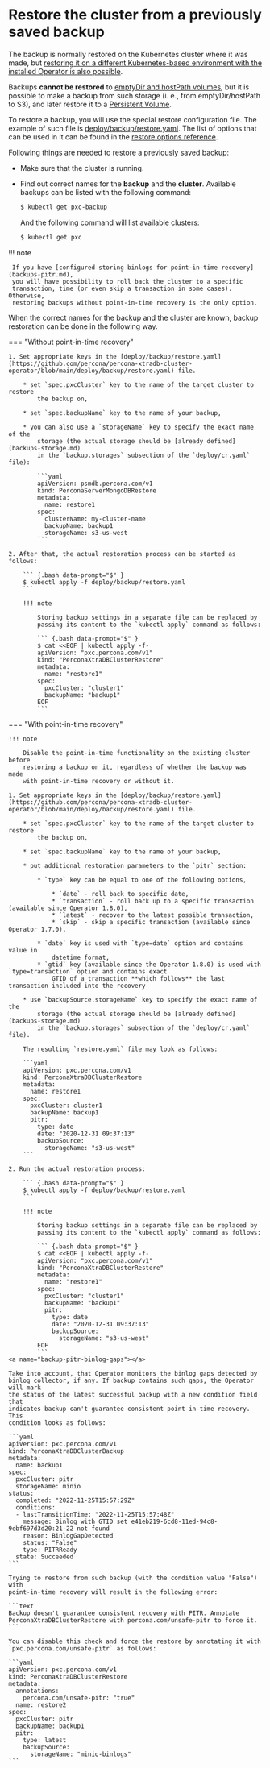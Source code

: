 # Restore the cluster from a previously saved backup

The backup is normally restored on the Kubernetes cluster where it was made,
but [restoring it on a different Kubernetes-based environment with the installed Operator is also possible](backups-restore-to-new-cluster.md).

Backups **cannot be restored** to [emptyDir and hostPath volumes](storage.md#storage-local),
but it is possible to make a backup from such storage (i. e., from
emptyDir/hostPath to S3), and later restore it to a [Persistent Volume](https://kubernetes.io/docs/concepts/storage/persistent-volumes/).

To restore a backup, you will use the special restore configuration file. The
example of such file is [deploy/backup/restore.yaml](https://github.com/percona/percona-xtradb-cluster-operator/blob/main/deploy/backup/restore.yaml). The list of options that can be used in it can
be found in the [restore options reference](operator.md#perconaxtradbclusterrestore-custom-resource-options).

Following things are needed to restore a previously saved backup:

* Make sure that the cluster is running.
* Find out correct names for the **backup** and the **cluster**. Available
    backups can be listed with the following command:

    ``` {.bash data-prompt="$" }
    $ kubectl get pxc-backup
    ```

    And the following command will list available clusters:

    ``` {.bash data-prompt="$" }
    $ kubectl get pxc
    ```

!!! note

     If you have [configured storing binlogs for point-in-time recovery](backups-pitr.md),
     you will have possibility to roll back the cluster to a specific
     transaction, time (or even skip a transaction in some cases). Otherwise, 
     restoring backups without point-in-time recovery is the only option.

When the correct names for the backup and the cluster are known, backup
restoration can be done in the following way.

=== "Without point-in-time recovery"

    1. Set appropriate keys in the [deploy/backup/restore.yaml](https://github.com/percona/percona-xtradb-cluster-operator/blob/main/deploy/backup/restore.yaml) file.

        * set `spec.pxcCluster` key to the name of the target cluster to restore
            the backup on,

        * set `spec.backupName` key to the name of your backup,

        * you can also use a `storageName` key to specify the exact name of the
            storage (the actual storage should be [already defined](backups-storage.md)
            in the `backup.storages` subsection of the `deploy/cr.yaml` file):

            ```yaml
            apiVersion: psmdb.percona.com/v1
            kind: PerconaServerMongoDBRestore
            metadata:
              name: restore1
            spec:
              clusterName: my-cluster-name
              backupName: backup1
              storageName: s3-us-west
            ```

    2. After that, the actual restoration process can be started as follows:

        ``` {.bash data-prompt="$" }
        $ kubectl apply -f deploy/backup/restore.yaml
        ```

        !!! note

            Storing backup settings in a separate file can be replaced by
            passing its content to the `kubectl apply` command as follows:

            ``` {.bash data-prompt="$" }
            $ cat <<EOF | kubectl apply -f-
            apiVersion: "pxc.percona.com/v1"
            kind: "PerconaXtraDBClusterRestore"
            metadata:
              name: "restore1"
            spec:
              pxcCluster: "cluster1"
              backupName: "backup1"
            EOF
            ```

=== "With point-in-time recovery"

    !!! note

        Disable the point-in-time functionality on the existing cluster before
        restoring a backup on it, regardless of whether the backup was made
        with point-in-time recovery or without it.

    1. Set appropriate keys in the [deploy/backup/restore.yaml](https://github.com/percona/percona-xtradb-cluster-operator/blob/main/deploy/backup/restore.yaml) file.

        * set `spec.pxcCluster` key to the name of the target cluster to restore
            the backup on,

        * set `spec.backupName` key to the name of your backup,

        * put additional restoration parameters to the `pitr` section:

            * `type` key can be equal to one of the following options,

                * `date` - roll back to specific date,
                * `transaction` - roll back up to a specific transaction (available since Operator 1.8.0),
                * `latest` - recover to the latest possible transaction,
                * `skip` - skip a specific transaction (available since Operator 1.7.0).

            * `date` key is used with `type=date` option and contains value in
                datetime format,
            * `gtid` key (available since the Operator 1.8.0) is used with `type=transaction` option and contains exact
                GTID of a transaction **which follows** the last transaction included into the recovery

        * use `backupSource.storageName` key to specify the exact name of the
            storage (the actual storage should be [already defined](backups-storage.md)
            in the `backup.storages` subsection of the `deploy/cr.yaml` file).

        The resulting `restore.yaml` file may look as follows:

        ```yaml
        apiVersion: pxc.percona.com/v1
        kind: PerconaXtraDBClusterRestore
        metadata:
          name: restore1
        spec:
          pxcCluster: cluster1
          backupName: backup1
          pitr:
            type: date
            date: "2020-12-31 09:37:13"
            backupSource:
              storageName: "s3-us-west"
        ```

    2. Run the actual restoration process:

        ``` {.bash data-prompt="$" }
        $ kubectl apply -f deploy/backup/restore.yaml
        ```

        !!! note

            Storing backup settings in a separate file can be replaced by
            passing its content to the `kubectl apply` command as follows:

            ``` {.bash data-prompt="$" }
            $ cat <<EOF | kubectl apply -f-
            apiVersion: "pxc.percona.com/v1"
            kind: "PerconaXtraDBClusterRestore"
            metadata:
              name: "restore1"
            spec:
              pxcCluster: "cluster1"
              backupName: "backup1"
              pitr:
                type: date
                date: "2020-12-31 09:37:13"
                backupSource:
                  storageName: "s3-us-west"
            EOF
            ```
    <a name="backup-pitr-binlog-gaps"></a>

    Take into account, that Operator monitors the binlog gaps detected by
    binlog collector, if any. If backup contains such gaps, the Operator will mark
    the status of the latest successful backup with a new condition field that
    indicates backup can't guarantee consistent point-in-time recovery. This
    condition looks as follows:

    ```yaml
    apiVersion: pxc.percona.com/v1
    kind: PerconaXtraDBClusterBackup
    metadata:
      name: backup1
    spec:
      pxcCluster: pitr
      storageName: minio
    status:
      completed: "2022-11-25T15:57:29Z"
      conditions:
      - lastTransitionTime: "2022-11-25T15:57:48Z"
        message: Binlog with GTID set e41eb219-6cd8-11ed-94c8-9ebf697d3d20:21-22 not found
        reason: BinlogGapDetected
        status: "False"
        type: PITRReady
      state: Succeeded
    ```

    Trying to restore from such backup (with the condition value "False") with
    point-in-time recovery will result in the following error: 

    ```text
    Backup doesn't guarantee consistent recovery with PITR. Annotate PerconaXtraDBClusterRestore with percona.com/unsafe-pitr to force it.
    ```

    You can disable this check and force the restore by annotating it with
    `pxc.percona.com/unsafe-pitr` as follows:

    ```yaml
    apiVersion: pxc.percona.com/v1
    kind: PerconaXtraDBClusterRestore
    metadata:
      annotations:
        percona.com/unsafe-pitr: "true"
      name: restore2
    spec:
      pxcCluster: pitr
      backupName: backup1
      pitr:
        type: latest
        backupSource:
          storageName: "minio-binlogs"
    ```

